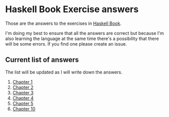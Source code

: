 # Haskell Book Exercise answers

Those are the answers to the exercises in [Haskell Book][book].

I'm doing my best to ensure that all the answers are correct but because I'm
also learning the language at the same time there's a possibility that there
will be some errors. If you find one please create an issue.

## Current list of answers

The list will be updated as I will write down the answers.

1. [Chapter  1](chapter01.md)
1. [Chapter  2](chapter02.md)
1. [Chapter  3](chapter03.md)
1. [Chapter  4](chapter04.md)
1. [Chapter  5](chapter05.md)
1. [Chapter 10](chapter10.md)


[book]: http://haskellbook.com/
